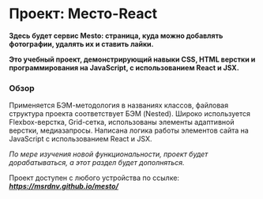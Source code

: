 # Проект: Место-React

__Здесь будет сервис Mesto: страница, куда можно добавлять фотографии, удалять их и ставить лайки.__

__Это учебный проект, демонстрирующий навыки CSS, HTML верстки и программирования на JavaScript, с использованием React и JSX.__

### Обзор

Применяется БЭМ-методология в названиях классов, файловая структура проекта соответствует БЭМ (Nested).
Широко используется Flexbox-верстка, Grid-сетка, использованы элементы адаптивной верстки, медиазапросы.
Написана логика работы элементов сайта на JavaScript с использованием React и JSX.

_По мере изучения новой функциональности, проект будет дорабатываться, а этот раздел будет дополняться._

Проект доступен с любого устройства по ссылке: **_https://msrdnv.github.io/mesto/_**
